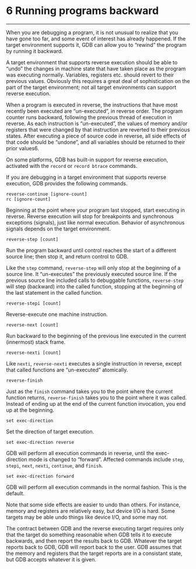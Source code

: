 # 6 Running programs backward

----

When you are debugging a program, it is not unusual to realize that you have gone too far, and some event of interest has already happened. If the target environment supports it, GDB can allow you to “rewind” the program by running it backward.

A target environment that supports reverse execution should be able to “undo” the changes in machine state that have taken place as the program was executing normally. Variables, registers etc. should revert to their previous values. Obviously this requires a great deal of sophistication on the part of the target environment; not all target environments can support reverse execution.

When a program is executed in reverse, the instructions that have most recently been executed are “un-executed”, in reverse order. The program counter runs backward, following the previous thread of execution in reverse. As each instruction is “un-executed”, the values of memory and/or registers that were changed by that instruction are reverted to their previous states. After executing a piece of source code in reverse, all side effects of that code should be “undone”, and all variables should be returned to their prior values6.

On some platforms, GDB has built-in support for reverse execution, activated with the ``record`` or ``record btrace`` commands.

If you are debugging in a target environment that supports reverse execution, GDB provides the following commands.

```
reverse-continue [ignore-count]
rc [ignore-count]
```
Beginning at the point where your program last stopped, start executing in reverse. Reverse execution will stop for breakpoints and synchronous exceptions (signals), just like normal execution. Behavior of asynchronous signals depends on the target environment.

```
reverse-step [count]
```
Run the program backward until control reaches the start of a different source line; then stop it, and return control to GDB.

Like the ``step`` command, ``reverse-step`` will only stop at the beginning of a source line. It “un-executes” the previously executed source line. If the previous source line included calls to debuggable functions, ``reverse-step`` will step (backward) into the called function, stopping at the beginning of the last statement in the called function.

```
reverse-stepi [count]
```
Reverse-execute one machine instruction.

```
reverse-next [count]
```
Run backward to the beginning of the previous line executed in the current (innermost) stack frame.

```
reverse-nexti [count]
```
Like ``nexti``, ``reverse-nexti`` executes a single instruction in reverse, except that called functions are “un-executed” atomically.

```
reverse-finish
```
Just as the ``finish`` command takes you to the point where the current function returns, ``reverse-finish`` takes you to the point where it was called. Instead of ending up at the end of the current function invocation, you end up at the beginning.

```
set exec-direction
```
Set the direction of target execution.

```
set exec-direction reverse
```
GDB will perform all execution commands in reverse, until the exec-direction mode is changed to “forward”. Affected commands include ``step``, ``stepi``, ``next``, ``nexti``, ``continue``, and ``finish``.

```
set exec-direction forward
```
GDB will perform all execution commands in the normal fashion. This is the default.

Note that some side effects are easier to undo than others. For instance, memory and registers are relatively easy, but device I/O is hard. Some targets may be able undo things like device I/O, and some may not.

The contract between GDB and the reverse executing target requires only that the target do something reasonable when GDB tells it to execute backwards, and then report the results back to GDB. Whatever the target reports back to GDB, GDB will report back to the user. GDB assumes that the memory and registers that the target reports are in a consistant state, but GDB accepts whatever it is given.
